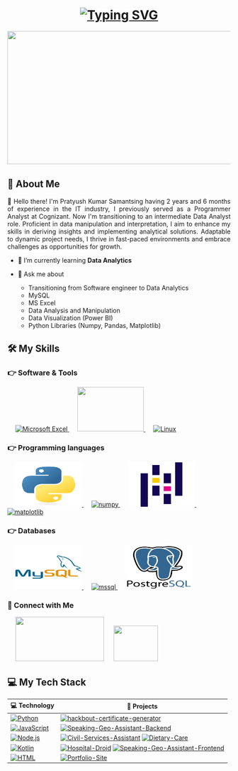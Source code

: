 <h1 align="center"><a href="https://git.io/typing-svg"><img src="https://readme-typing-svg.demolab.com?font=Merienda&weight=500&size=30&pause=1000&color=1AF77B&center=true&vCenter=true&random=false&width=500&lines=Hey!+It's+Pratyush+%F0%9F%91%8B;A+Software+Engineer+;Aspiring+To+Get+Into+Data+Science" alt="Typing SVG" /></a></h1>
 <div align="center">
    <img src="https://media.giphy.com/media/dWesBcTLavkZuG35MI/giphy.gif" width="600" height="300"/>
  </div>


## 🚀 About Me


<p align = "justify">👋 Hello there! I'm Pratyush Kumar Samantsing having 2 years and 6 months of experience in the IT industry, I previously served as a Programmer Analyst at Cognizant. Now I'm transitioning to an intermediate Data Analyst role. Proficient in data manipulation and interpretation, I aim to enhance my skills in deriving insights and implementing analytical solutions. Adaptable to dynamic project needs, I thrive in fast-paced environments and embrace challenges as opportunities for growth. </p>


- 🌱 I’m currently learning **Data Analytics**

- 💬 Ask me about <br>
  <ul> 
    <li>Transitioning from Software engineer to Data Analytics</li>
    <li> MySQL</li> 
    <li>  MS Excel </li> 
    <li>  Data Analysis and Manipulation</li>
    <li>  Data Visualization (Power BI)</li>
    <li>  Python Libraries (Numpy, Pandas, Matplotlib) </li>
  </ul>

## 🛠️ My Skills

 ### 👉 Software & Tools
 
<p>
  &emsp;
    <a href="https://www.microsoft.com/en-in/microsoft-365/excel" target="_blank" rel="noreferrer"> <img src="https://1000logos.net/wp-content/uploads/2020/08/Microsoft-Excel-Logo.png" alt="Microsoft Excel"  width="150" height="100"/> </a>
  &emsp;
    <a href="https://www.microsoft.com/en-in/p/power-bi/9nblgggzlxn1?activetab=pivot:overviewtab"><img src="https://1000logos.net/wp-content/uploads/2022/08/Microsoft-Power-BI-Logo-2013.png" width="150" height="100"/> </a>
  &emsp;
    <a href="https://jupyter.org"><img alt="Linux" src="https://upload.wikimedia.org/wikipedia/commons/thumb/3/38/Jupyter_logo.svg/883px-Jupyter_logo.svg.png" width="100" height="100" ></a>
 
</p>

### 👉 Programming languages

<p align="left"> 
  
&emsp;
<a href="https://www.python.org" target="_blank" rel="noreferrer"> <img src="https://raw.githubusercontent.com/devicons/devicon/master/icons/python/python-original.svg" alt="python" width="150" height="100"/> </a>
  &emsp;
 <a href="https://numpy.org" target="_blank" rel="noreferrer"> <img src="https://numpy.org/images/logo.svg" alt="numpy" width="150" height="100"/> </a> 
  &emsp;
  <a href="https://pandas.pydata.org/" target="_blank" rel="noreferrer"> <img src="https://raw.githubusercontent.com/devicons/devicon/2ae2a900d2f041da66e950e4d48052658d850630/icons/pandas/pandas-original.svg" alt="pandas" width="150" height="100"/> </a>
   &emsp;
   <a href="https://matplotlib.org" target="_blank" rel="noreferrer"> <img src="https://matplotlib.org/_static/images/documentation.svg" alt="matplotlib" width="150" height="100"/> </a>

</p>

### 👉 Databases
<p align="left">
  &emsp;
  <a href="https://www.mysql.com/" target="_blank" rel="noreferrer"> <img src="https://raw.githubusercontent.com/devicons/devicon/master/icons/mysql/mysql-original-wordmark.svg" alt="mysql" width="150" height="100"/> </a>  
  &emsp;
    <a href="https://www.microsoft.com/en-us/sql-server" target="_blank" rel="noreferrer"> <img src="https://www.svgrepo.com/show/303229/microsoft-sql-server-logo.svg" alt="mssql" width="150" height="100"/> </a>
  &emsp;
    <a href="https://www.postgresql.org" target="_blank" rel="noreferrer"> <img src="https://raw.githubusercontent.com/devicons/devicon/master/icons/postgresql/postgresql-original-wordmark.svg" alt="postgresql" width="150" height="100"/> </a>  </p>

 </p>
 
### 🤝 Connect with Me

<p align="left">
  &emsp;
<a href="https://www.linkedin.com/in/pratyush-kumar-samantsing-ab8453217/"><img src="https://1000logos.net/wp-content/uploads/2023/01/LinkedIn-logo.png" width="200" height="100" /></a>
  &emsp;
<a href="mailto:pratyush123samantsing@gmail.com"><img src="https://upload.wikimedia.org/wikipedia/commons/7/7e/Gmail_icon_%282020%29.svg" width="100" height="80" /></a>
</p>

  ## 💻 My Tech Stack

<!-- START OF PROFILE STACK, DO NOT REMOVE -->
| 💻 **Technology** | 🚀 **Projects** |
|-|-|
| [![Python](https://img.shields.io/static/v1?label=&message=Python&color=3C78A9&logo=python&logoColor=FFFFFF)](https://www.python.org/) | [![hackbout-certificate-generator](https://img.shields.io/static/v1?label=hackbout-certificate-generator&message=%20&color=000605&logo=github&logoColor=white&labelColor=000605)](https://github.com/HackClub-NMIT/hackbout-certificate-generator) |
| [![JavaScript](https://img.shields.io/static/v1?label=&message=JavaScript&color=F1E05A&logo=javascript&logoColor=FFFFFF)](https://developer.mozilla.org/en-US/docs/Web/JavaScript) | [![Speaking-Geo-Assistant-Backend](https://img.shields.io/static/v1?label=Speaking-Geo-Assistant-Backend&message=%20&color=000605&logo=github&logoColor=white&labelColor=000605)](https://github.com/ashleymavericks/Speaking-Geo-Assistant-Backend) |
| [![Node.js](https://img.shields.io/static/v1?label=&message=Node.js&color=47d147&logo=node.js&logoColor=FFFFFF)](https://nodejs.org/en/) | [![Civil-Services-Assistant](https://img.shields.io/static/v1?label=Civil-Services-Assistant&message=%20&color=000605&logo=github&logoColor=white&labelColor=000605)](https://github.com/ashleymavericks/Civil-Services-Assistant) [![Dietary-Care](https://img.shields.io/static/v1?label=Dietary-Care%20%28WIP%29&message=%20&color=000605&logo=github&logoColor=white&labelColor=000605)](https://github.com/ashleymavericks/Dietary-Care) |
| [![Kotlin](https://img.shields.io/static/v1?label=&message=Kotlin&color=4FA1EF&logo=kotlin&logoColor=FFFFFF)](https://kotlinlang.org/) | [![Hospital-Droid](https://img.shields.io/static/v1?label=Hospital-Droid&message=%20&color=000605&logo=github&logoColor=white&labelColor=000605)](https://github.com/ashleymavericks/Hospital-Droid) [![Speaking-Geo-Assistant-Frontend](https://img.shields.io/static/v1?label=Speaking-Geo-Assistant-Frontend&message=%20&color=000605&logo=github&logoColor=white&labelColor=000605)](https://github.com/ashleymavericks/Speaking-Geo-Assistant-Frontend) |
| [![HTML](https://img.shields.io/static/v1?label=&message=HTML&color=ff751a&logo=HTML5&logoColor=FFFFFF)](https://developer.mozilla.org/en-US/docs/Web/Guide/HTML/HTML5) | [![Portfolio-Site](https://img.shields.io/static/v1?label=Portfolio-Site&message=%20&color=000605&logo=github&logoColor=white&labelColor=000605)](https://github.com/ashleymavericks/Portfolio-Site) |
<!-- END OF PROFILE STACK, DO NOT REMOVE -->


<!--
**PratyushKSS/PratyushKSS** is a ✨ _special_ ✨ repository because its `README.md` (this file) appears on your GitHub profile.

Here are some ideas to get you started:

- 🔭 I’m currently working on ...
- 🌱 I’m currently learning ...
- 👯 I’m looking to collaborate on ...
- 🤔 I’m looking for help with ...
- 💬 Ask me about ...
- 📫 How to reach me: ...
- 😄 Pronouns: ...
- ⚡ Fun fact: ...
-->
